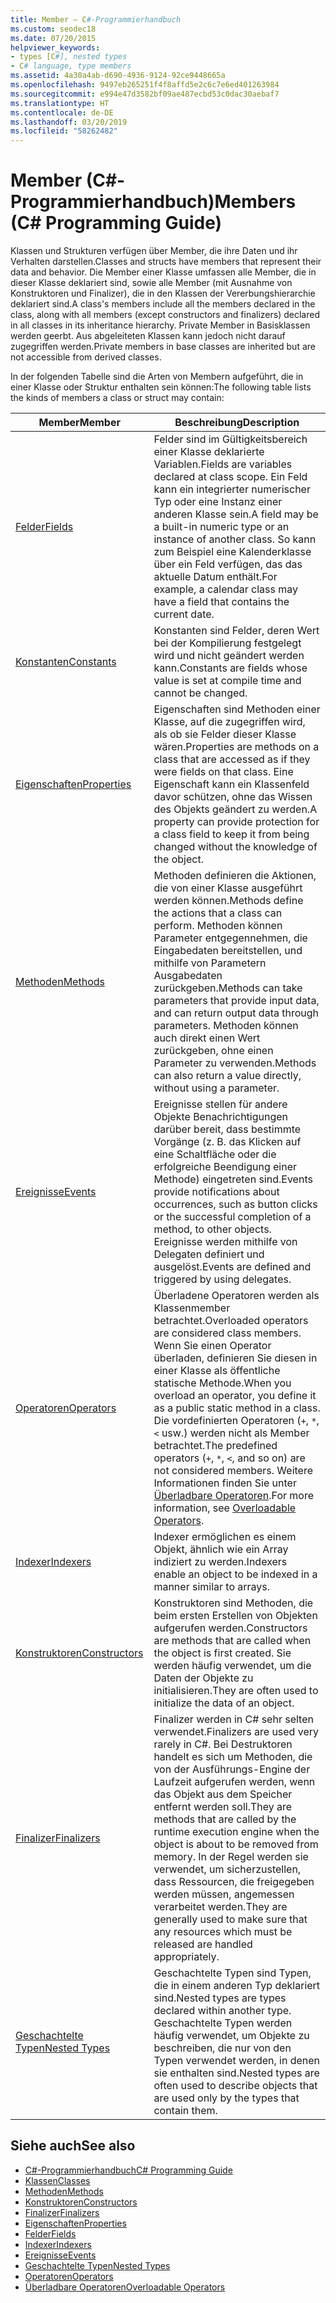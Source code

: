 ```yaml
---
title: Member – C#-Programmierhandbuch
ms.custom: seodec18
ms.date: 07/20/2015
helpviewer_keywords:
- types [C#], nested types
- C# language, type members
ms.assetid: 4a30a4ab-d690-4936-9124-92ce9448665a
ms.openlocfilehash: 9497eb265251f4f8affd5e2c6c7e6ed401263984
ms.sourcegitcommit: e994e47d3582bf09ae487ecbd53c0dac30aebaf7
ms.translationtype: HT
ms.contentlocale: de-DE
ms.lasthandoff: 03/20/2019
ms.locfileid: "58262482"
---
```

# <a name="members-c-programming-guide"></a><span data-ttu-id="6456f-102">Member (C#-Programmierhandbuch)</span><span class="sxs-lookup"><span data-stu-id="6456f-102">Members (C# Programming Guide)</span></span>
<span data-ttu-id="6456f-103">Klassen und Strukturen verfügen über Member, die ihre Daten und ihr Verhalten darstellen.</span><span class="sxs-lookup"><span data-stu-id="6456f-103">Classes and structs have members that represent their data and behavior.</span></span> <span data-ttu-id="6456f-104">Die Member einer Klasse umfassen alle Member, die in dieser Klasse deklariert sind, sowie alle Member (mit Ausnahme von Konstruktoren und Finalizer), die in den Klassen der Vererbungshierarchie deklariert sind.</span><span class="sxs-lookup"><span data-stu-id="6456f-104">A class's members include all the members declared in the class, along with all members (except constructors and finalizers) declared in all classes in its inheritance hierarchy.</span></span> <span data-ttu-id="6456f-105">Private Member in Basisklassen werden geerbt. Aus abgeleiteten Klassen kann jedoch nicht darauf zugegriffen werden.</span><span class="sxs-lookup"><span data-stu-id="6456f-105">Private members in base classes are inherited but are not accessible from derived classes.</span></span>  
  
 <span data-ttu-id="6456f-106">In der folgenden Tabelle sind die Arten von Membern aufgeführt, die in einer Klasse oder Struktur enthalten sein können:</span><span class="sxs-lookup"><span data-stu-id="6456f-106">The following table lists the kinds of members a class or struct may contain:</span></span>  
  
|<span data-ttu-id="6456f-107">Member</span><span class="sxs-lookup"><span data-stu-id="6456f-107">Member</span></span>|<span data-ttu-id="6456f-108">Beschreibung</span><span class="sxs-lookup"><span data-stu-id="6456f-108">Description</span></span>|  
|------------|-----------------|  
|[<span data-ttu-id="6456f-109">Felder</span><span class="sxs-lookup"><span data-stu-id="6456f-109">Fields</span></span>](../../../csharp/programming-guide/classes-and-structs/fields.md)|<span data-ttu-id="6456f-110">Felder sind im Gültigkeitsbereich einer Klasse deklarierte Variablen.</span><span class="sxs-lookup"><span data-stu-id="6456f-110">Fields are variables declared at class scope.</span></span> <span data-ttu-id="6456f-111">Ein Feld kann ein integrierter numerischer Typ oder eine Instanz einer anderen Klasse sein.</span><span class="sxs-lookup"><span data-stu-id="6456f-111">A field may be a built-in numeric type or an instance of another class.</span></span> <span data-ttu-id="6456f-112">So kann zum Beispiel eine Kalenderklasse über ein Feld verfügen, das das aktuelle Datum enthält.</span><span class="sxs-lookup"><span data-stu-id="6456f-112">For example, a calendar class may have a field that contains the current date.</span></span>|  
|[<span data-ttu-id="6456f-113">Konstanten</span><span class="sxs-lookup"><span data-stu-id="6456f-113">Constants</span></span>](../../../csharp/programming-guide/classes-and-structs/constants.md)|<span data-ttu-id="6456f-114">Konstanten sind Felder, deren Wert bei der Kompilierung festgelegt wird und nicht geändert werden kann.</span><span class="sxs-lookup"><span data-stu-id="6456f-114">Constants are fields whose value is set at compile time and cannot be changed.</span></span>|  
|[<span data-ttu-id="6456f-115">Eigenschaften</span><span class="sxs-lookup"><span data-stu-id="6456f-115">Properties</span></span>](../../../csharp/programming-guide/classes-and-structs/properties.md)|<span data-ttu-id="6456f-116">Eigenschaften sind Methoden einer Klasse, auf die zugegriffen wird, als ob sie Felder dieser Klasse wären.</span><span class="sxs-lookup"><span data-stu-id="6456f-116">Properties are methods on a class that are accessed as if they were fields on that class.</span></span> <span data-ttu-id="6456f-117">Eine Eigenschaft kann ein Klassenfeld davor schützen, ohne das Wissen des Objekts geändert zu werden.</span><span class="sxs-lookup"><span data-stu-id="6456f-117">A property can provide protection for a class field to keep it from being changed without the knowledge of the object.</span></span>|  
|[<span data-ttu-id="6456f-118">Methoden</span><span class="sxs-lookup"><span data-stu-id="6456f-118">Methods</span></span>](../../../csharp/programming-guide/classes-and-structs/methods.md)|<span data-ttu-id="6456f-119">Methoden definieren die Aktionen, die von einer Klasse ausgeführt werden können.</span><span class="sxs-lookup"><span data-stu-id="6456f-119">Methods define the actions that a class can perform.</span></span> <span data-ttu-id="6456f-120">Methoden können Parameter entgegennehmen, die Eingabedaten bereitstellen, und mithilfe von Parametern Ausgabedaten zurückgeben.</span><span class="sxs-lookup"><span data-stu-id="6456f-120">Methods can take parameters that provide input data, and can return output data through parameters.</span></span> <span data-ttu-id="6456f-121">Methoden können auch direkt einen Wert zurückgeben, ohne einen Parameter zu verwenden.</span><span class="sxs-lookup"><span data-stu-id="6456f-121">Methods can also return a value directly, without using a parameter.</span></span>|  
|[<span data-ttu-id="6456f-122">Ereignisse</span><span class="sxs-lookup"><span data-stu-id="6456f-122">Events</span></span>](../../../csharp/programming-guide/events/index.md)|<span data-ttu-id="6456f-123">Ereignisse stellen für andere Objekte Benachrichtigungen darüber bereit, dass bestimmte Vorgänge (z. B. das Klicken auf eine Schaltfläche oder die erfolgreiche Beendigung einer Methode) eingetreten sind.</span><span class="sxs-lookup"><span data-stu-id="6456f-123">Events provide notifications about occurrences, such as button clicks or the successful completion of a method, to other objects.</span></span> <span data-ttu-id="6456f-124">Ereignisse werden mithilfe von Delegaten definiert und ausgelöst.</span><span class="sxs-lookup"><span data-stu-id="6456f-124">Events are defined and triggered by using delegates.</span></span>|  
|[<span data-ttu-id="6456f-125">Operatoren</span><span class="sxs-lookup"><span data-stu-id="6456f-125">Operators</span></span>](../../../csharp/programming-guide/statements-expressions-operators/operators.md)|<span data-ttu-id="6456f-126">Überladene Operatoren werden als Klassenmember betrachtet.</span><span class="sxs-lookup"><span data-stu-id="6456f-126">Overloaded operators are considered class members.</span></span> <span data-ttu-id="6456f-127">Wenn Sie einen Operator überladen, definieren Sie diesen in einer Klasse als öffentliche statische Methode.</span><span class="sxs-lookup"><span data-stu-id="6456f-127">When you overload an operator, you define it as a public static method in a class.</span></span> <span data-ttu-id="6456f-128">Die vordefinierten Operatoren (`+`, `*`, `<` usw.) werden nicht als Member betrachtet.</span><span class="sxs-lookup"><span data-stu-id="6456f-128">The predefined operators (`+`, `*`, `<`, and so on) are not considered members.</span></span> <span data-ttu-id="6456f-129">Weitere Informationen finden Sie unter [Überladbare Operatoren](../../../csharp/programming-guide/statements-expressions-operators/overloadable-operators.md).</span><span class="sxs-lookup"><span data-stu-id="6456f-129">For more information, see [Overloadable Operators](../../../csharp/programming-guide/statements-expressions-operators/overloadable-operators.md).</span></span>|  
|[<span data-ttu-id="6456f-130">Indexer</span><span class="sxs-lookup"><span data-stu-id="6456f-130">Indexers</span></span>](../../../csharp/programming-guide/indexers/index.md)|<span data-ttu-id="6456f-131">Indexer ermöglichen es einem Objekt, ähnlich wie ein Array indiziert zu werden.</span><span class="sxs-lookup"><span data-stu-id="6456f-131">Indexers enable an object to be indexed in a manner similar to arrays.</span></span>|  
|[<span data-ttu-id="6456f-132">Konstruktoren</span><span class="sxs-lookup"><span data-stu-id="6456f-132">Constructors</span></span>](../../../csharp/programming-guide/classes-and-structs/constructors.md)|<span data-ttu-id="6456f-133">Konstruktoren sind Methoden, die beim ersten Erstellen von Objekten aufgerufen werden.</span><span class="sxs-lookup"><span data-stu-id="6456f-133">Constructors are methods that are called when the object is first created.</span></span> <span data-ttu-id="6456f-134">Sie werden häufig verwendet, um die Daten der Objekte zu initialisieren.</span><span class="sxs-lookup"><span data-stu-id="6456f-134">They are often used to initialize the data of an object.</span></span>|  
|[<span data-ttu-id="6456f-135">Finalizer</span><span class="sxs-lookup"><span data-stu-id="6456f-135">Finalizers</span></span>](../../../csharp/programming-guide/classes-and-structs/destructors.md)|<span data-ttu-id="6456f-136">Finalizer werden in C# sehr selten verwendet.</span><span class="sxs-lookup"><span data-stu-id="6456f-136">Finalizers are used very rarely in C#.</span></span> <span data-ttu-id="6456f-137">Bei Destruktoren handelt es sich um Methoden, die von der Ausführungs-Engine der Laufzeit aufgerufen werden, wenn das Objekt aus dem Speicher entfernt werden soll.</span><span class="sxs-lookup"><span data-stu-id="6456f-137">They are methods that are called by the runtime execution engine when the object is about to be removed from memory.</span></span> <span data-ttu-id="6456f-138">In der Regel werden sie verwendet, um sicherzustellen, dass Ressourcen, die freigegeben werden müssen, angemessen verarbeitet werden.</span><span class="sxs-lookup"><span data-stu-id="6456f-138">They are generally used to make sure that any resources which must be released are handled appropriately.</span></span>|  
|[<span data-ttu-id="6456f-139">Geschachtelte Typen</span><span class="sxs-lookup"><span data-stu-id="6456f-139">Nested Types</span></span>](../../../csharp/programming-guide/classes-and-structs/nested-types.md)|<span data-ttu-id="6456f-140">Geschachtelte Typen sind Typen, die in einem anderen Typ deklariert sind.</span><span class="sxs-lookup"><span data-stu-id="6456f-140">Nested types are types declared within another type.</span></span> <span data-ttu-id="6456f-141">Geschachtelte Typen werden häufig verwendet, um Objekte zu beschreiben, die nur von den Typen verwendet werden, in denen sie enthalten sind.</span><span class="sxs-lookup"><span data-stu-id="6456f-141">Nested types are often used to describe objects that are used only by the types that contain them.</span></span>|  
  
## <a name="see-also"></a><span data-ttu-id="6456f-142">Siehe auch</span><span class="sxs-lookup"><span data-stu-id="6456f-142">See also</span></span>

- [<span data-ttu-id="6456f-143">C#-Programmierhandbuch</span><span class="sxs-lookup"><span data-stu-id="6456f-143">C# Programming Guide</span></span>](../../../csharp/programming-guide/index.md)
- [<span data-ttu-id="6456f-144">Klassen</span><span class="sxs-lookup"><span data-stu-id="6456f-144">Classes</span></span>](../../../csharp/programming-guide/classes-and-structs/classes.md)
- [<span data-ttu-id="6456f-145">Methoden</span><span class="sxs-lookup"><span data-stu-id="6456f-145">Methods</span></span>](../../../csharp/programming-guide/classes-and-structs/methods.md)
- [<span data-ttu-id="6456f-146">Konstruktoren</span><span class="sxs-lookup"><span data-stu-id="6456f-146">Constructors</span></span>](../../../csharp/programming-guide/classes-and-structs/constructors.md)
- [<span data-ttu-id="6456f-147">Finalizer</span><span class="sxs-lookup"><span data-stu-id="6456f-147">Finalizers</span></span>](../../../csharp/programming-guide/classes-and-structs/destructors.md)
- [<span data-ttu-id="6456f-148">Eigenschaften</span><span class="sxs-lookup"><span data-stu-id="6456f-148">Properties</span></span>](../../../csharp/programming-guide/classes-and-structs/properties.md)
- [<span data-ttu-id="6456f-149">Felder</span><span class="sxs-lookup"><span data-stu-id="6456f-149">Fields</span></span>](../../../csharp/programming-guide/classes-and-structs/fields.md)
- [<span data-ttu-id="6456f-150">Indexer</span><span class="sxs-lookup"><span data-stu-id="6456f-150">Indexers</span></span>](../../../csharp/programming-guide/indexers/index.md)
- [<span data-ttu-id="6456f-151">Ereignisse</span><span class="sxs-lookup"><span data-stu-id="6456f-151">Events</span></span>](../../../csharp/programming-guide/events/index.md)
- [<span data-ttu-id="6456f-152">Geschachtelte Typen</span><span class="sxs-lookup"><span data-stu-id="6456f-152">Nested Types</span></span>](../../../csharp/programming-guide/classes-and-structs/nested-types.md)
- [<span data-ttu-id="6456f-153">Operatoren</span><span class="sxs-lookup"><span data-stu-id="6456f-153">Operators</span></span>](../../../csharp/programming-guide/statements-expressions-operators/operators.md)
- [<span data-ttu-id="6456f-154">Überladbare Operatoren</span><span class="sxs-lookup"><span data-stu-id="6456f-154">Overloadable Operators</span></span>](../../../csharp/programming-guide/statements-expressions-operators/overloadable-operators.md)
